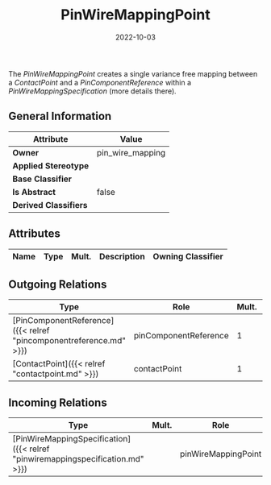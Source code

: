 ﻿---
title: PinWireMappingPoint
toc: false
type: specs
date: "2022-10-03"
draft: false
specification: VEC
version: 2.0.1
documentType: "Recommendation"
elementType: Class
classes:
  - PinWireMappingPoint
menu_name: vec-2.0.1
---
<p> The <i>PinWireMappingPoint </i>creates a single variance free mapping between a <i>ContactPoint</i> and a <i>PinComponentReference </i>within a <i>PinWireMappingSpecification</i> (more details there)<i>.</i>      </p>

## General Information

| Attribute               | Value |
|-------------------------|-------|
| **Owner**               | pin_wire_mapping |
| **Applied Stereotype**  |   |
| **Base Classifier**     |   |
| **Is Abstract**         | false |
| **Derived Classifiers** |   |

## Attributes
|  Name  |  Type  |  Mult.  |  Description  |  Owning Classifier  |
|--------|--------|---------|---------------|--------------|

## Outgoing Relations
|    Type  |   Role   |   Mult.   |   Mult.   |   Description   |
|----------|----------|-----------|-----------|-----------------|
| [PinComponentReference]({{< relref "pincomponentreference.md" >}}) | pinComponentReference | 1 |  |  |
| [ContactPoint]({{< relref "contactpoint.md" >}}) | contactPoint | 1 |  |  |
##  Incoming Relations
|    Type  |   Mult.  |   Role    |   Mult.   |   Description  |
|----------|----------|-----------|-----------|----------------|
| [PinWireMappingSpecification]({{< relref "pinwiremappingspecification.md" >}}) |  | pinWireMappingPoint | 0..* |  |
